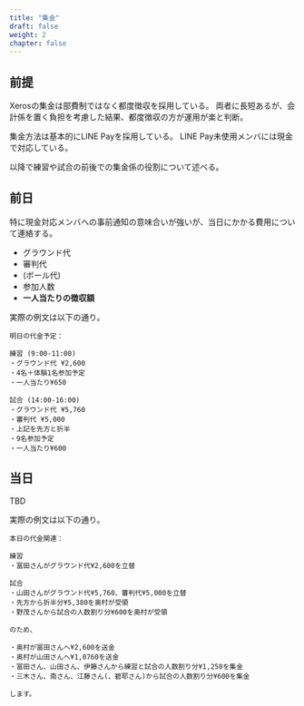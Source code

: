 ```yaml
---
title: "集金"
draft: false
weight: 2
chapter: false
---
```


## 前提

Xerosの集金は部費制ではなく都度徴収を採用している。
両者に長短あるが、会計係を置く負担を考慮した結果、都度徴収の方が運用が楽と判断。

集金方法は基本的にLINE Payを採用している。
LINE Pay未使用メンバには現金で対応している。

以降で練習や試合の前後での集金係の役割について述べる。

## 前日

特に現金対応メンバへの事前通知の意味合いが強いが、当日にかかる費用について連絡する。

- グラウンド代
- 審判代
- (ボール代)
- 参加人数
- **一人当たりの徴収額**

実際の例文は以下の通り。

~~~
明日の代金予定：

練習 (9:00-11:00)
・グラウンド代 ¥2,600
・4名＋体験1名参加予定
・一人当たり¥650

試合 (14:00-16:00)
・グラウンド代 ¥5,760
・審判代 ¥5,000
・上記を先方と折半
・9名参加予定
・一人当たり¥600
~~~

## 当日

TBD

実際の例文は以下の通り。

~~~
本日の代金関連：

練習
・冨田さんがグラウンド代¥2,600を立替

試合
・山田さんがグラウンド代¥5,760、審判代¥5,000を立替
・先方から折半分¥5,380を奥村が受領
・野茂さんから試合の人数割り分¥600を奥村が受領

のため、

・奥村が冨田さんへ¥2,600を送金
・奥村が山田さんへ¥1,0760を送金
・冨田さん、山田さん、伊藤さんから練習と試合の人数割り分¥1,250を集金
・三木さん、南さん、江藤さん(、碧耶さん)から試合の人数割り分¥600を集金

します。
~~~

